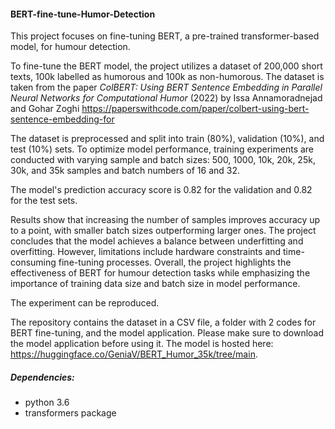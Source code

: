 #### BERT-fine-tune-Humor-Detection

This project focuses on fine-tuning BERT, a pre-trained transformer-based model, for humour detection.

To fine-tune the BERT model, the project utilizes a dataset of 200,000 short texts, 100k labelled as humorous and 100k as non-humorous. The dataset is taken from the paper _ColBERT: Using BERT Sentence Embedding in Parallel Neural Networks for Computational Humor_ (2022) by Issa Annamoradnejad and Gohar Zoghi https://paperswithcode.com/paper/colbert-using-bert-sentence-embedding-for

The dataset is preprocessed and split into train (80%), validation (10%), and test (10%) sets. To optimize model performance, training experiments are conducted with varying sample and batch sizes: 500, 1000, 10k, 20k, 25k, 30k, and 35k samples and batch numbers of 16 and 32.

The model's prediction accuracy score is 0.82 for the validation and 0.82 for the test sets.

Results show that increasing the number of samples improves accuracy up to a point, with smaller batch sizes outperforming larger ones. The project concludes that the model achieves a balance between underfitting and overfitting. However, limitations include hardware constraints and time-consuming fine-tuning processes. 
Overall, the project highlights the effectiveness of BERT for humour detection tasks while emphasizing the importance of training data size and batch size in model performance.

The experiment can be reproduced.

The repository contains the dataset in a CSV file, a folder with 2 codes for BERT fine-tuning, and the model application. Please make sure to download the model application before using it. The model is hosted here: https://huggingface.co/GeniaV/BERT_Humor_35k/tree/main.

##### Dependencies:

- python 3.6
- transformers package
